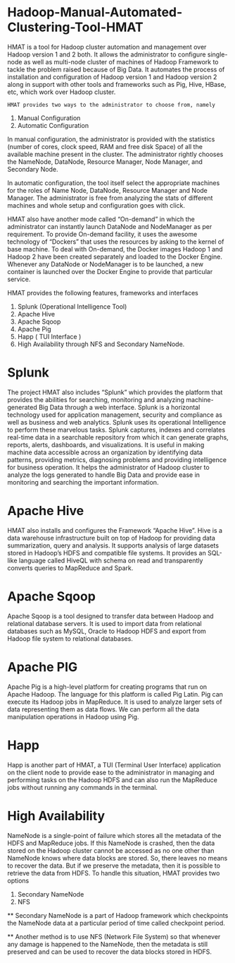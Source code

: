 # Hadoop-Manual-Automated-Clustering-Tool-HMAT

HMAT is a tool for Hadoop cluster automation and management over Hadoop version 1 and 2 both. It allows the administrator to configure single-node as well as multi-node cluster of machines of Hadoop Framework to tackle the problem raised because of Big Data. It automates the process of installation and configuration of Hadoop version 1 and Hadoop version 2 along in support with other tools and frameworks such as Pig, Hive, HBase, etc, which work over Hadoop cluster. 
	
	HMAT provides two ways to the administrator to choose from, namely 
1.	Manual Configuration 
2.	Automatic Configuration 

In manual configuration, the administrator is provided with the statistics (number of cores, clock speed, RAM and free disk Space) of all the available machine present in the cluster. The administrator rightly chooses the NameNode, DataNode, Resource Manager, Node Manager, and Secondary Node.

In automatic configuration, the tool itself select the appropriate machines for the roles of Name Node, DataNode, Resource Manager and Node Manager. The administrator is free from analyzing the stats of different machines and whole setup and configuration goes with click.

HMAT also have another mode called “On-demand” in which the administrator can instantly launch DataNode and NodeManager as per requirement. To provide On-demand facility, it uses the awesome technology of “Dockers” that uses the resources by asking to the kernel of base machine. To deal with On-demand, the Docker images Hadoop 1 and Hadoop 2 have been created separately and loaded to the Docker Engine. Whenever any DataNode or NodeManager is to be launched, a new container is launched over the Docker Engine to provide that particular service.

HMAT provides the following features, frameworks and interfaces 

1.	Splunk (Operational Intelligence Tool)
2.	Apache Hive
3.	Apache Sqoop
4.	Apache Pig
5.	Happ ( TUI Interface )
6.	High Availability through NFS and Secondary NameNode. 




# Splunk 


The project HMAT also includes “Splunk” which provides the platform that provides the abilities for searching, monitoring and analyzing machine-generated Big Data through a web interface. Splunk is a horizontal technology used for application management, security and compliance as well as business and web analytics. Splunk uses its operational Intelligence to perform these marvelous tasks. 
Splunk captures, indexes and correlates real-time data in a searchable repository from which it can generate graphs, reports, alerts, dashboards, and visualizations. It is useful in making machine data accessible across an organization by identifying data patterns, providing metrics, diagnosing problems and providing intelligence for business operation.
It helps the administrator of Hadoop cluster to analyze the logs generated to handle Big Data and provide ease in monitoring and searching the important information.




# Apache Hive 


HMAT also installs and configures the Framework “Apache Hive”. Hive is a data warehouse infrastructure built on top of Hadoop for providing data summarization, query and analysis. It supports analysis of large datasets stored in Hadoop’s HDFS and compatible file systems. It provides an SQL-like language called HiveQL with schema on read and transparently converts queries to MapReduce and Spark. 




# Apache Sqoop


Apache Sqoop is a tool designed to transfer data between Hadoop and relational database servers. It is used to import data from relational databases such as MySQL, Oracle to Hadoop HDFS and export from Hadoop file system to relational databases. 



# Apache PIG


Apache Pig is a high-level platform for creating programs that run on Apache Hadoop. The language for this platform is called Pig Latin. Pig can execute its Hadoop jobs in MapReduce. It is used to analyze larger sets of data representing them as data flows. We can perform all the data manipulation operations in Hadoop using Pig.




# Happ


Happ is another part of HMAT, a TUI (Terminal User Interface) application on the client node to provide ease to the administrator in managing and performing tasks on the Hadoop HDFS and can also run the MapReduce jobs without running any commands in the terminal.




# High Availability


NameNode is a single-point of failure which stores all the metadata of the HDFS and MapReduce jobs. If this NameNode is crashed, then the data stored on the Hadoop cluster cannot be accessed as no one other than NameNode knows where data blocks are stored. So, there leaves no means to recover the data. But if we preserve the metadata, then it is possible to retrieve the data from HDFS. To handle this situation, HMAT provides two options 
1.	Secondary NameNode
2.	NFS

** Secondary NameNode is a part of Hadoop framework which checkpoints the NameNode data at a particular period of time called checkpoint period. 

** Another method is to use NFS (Network File System) so that whenever any damage is happened to the NameNode, then the metadata is still preserved and can be used to recover the data blocks stored in HDFS.
